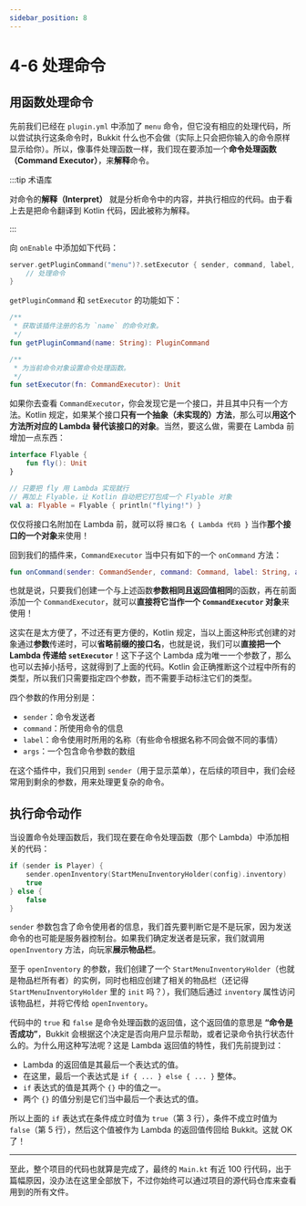 ```yaml
---
sidebar_position: 8
---
```


# 4-6 处理命令

## 用函数处理命令

先前我们已经在 `plugin.yml` 中添加了 `menu` 命令，但它没有相应的处理代码，所以尝试执行这条命令时，Bukkit 什么也不会做（实际上只会把你输入的命令原样显示给你）。所以，像事件处理函数一样，我们现在要添加一个**命令处理函数（Command Executor）**，来**解释**命令。

:::tip 术语库

对命令的**解释（Interpret）** 就是分析命令中的内容，并执行相应的代码。由于看上去是把命令翻译到 Kotlin 代码，因此被称为解释。

:::

向 `onEnable` 中添加如下代码：

```kotlin
server.getPluginCommand("menu")?.setExecutor { sender, command, label, args ->
    // 处理命令
}
```

`getPluginCommand` 和 `setExecutor` 的功能如下：

```kotlin
/**
 * 获取该插件注册的名为 `name` 的命令对象。
 */
fun getPluginCommand(name: String): PluginCommand

/**
 * 为当前命令对象设置命令处理函数。
 */
fun setExecutor(fn: CommandExecutor): Unit
```

如果你去查看 `CommandExecutor`，你会发现它是一个接口，并且其中只有一个方法。Kotlin 规定，如果某个接口**只有一个抽象（未实现的）方法**，那么可以**用这个方法所对应的 Lambda 替代该接口的对象**。当然，要这么做，需要在 Lambda 前增加一点东西：

```kotlin
interface Flyable {
    fun fly(): Unit
}

// 只要把 fly 用 Lambda 实现就行
// 再加上 Flyable，让 Kotlin 自动把它打包成一个 Flyable 对象
val a: Flyable = Flyable { println("flying!") }
```

仅仅将接口名附加在 Lambda 前，就可以将 `接口名 { Lambda 代码 }` 当作**那个接口的一个对象**来使用！

回到我们的插件来，`CommandExecutor` 当中只有如下的一个 `onCommand` 方法：

```kotlin
fun onCommand(sender: CommandSender, command: Command, label: String, args: Array<String>): Boolean
```

也就是说，只要我们创建一个与上述函数**参数相同且返回值相同**的函数，再在前面添加一个 `CommandExecutor`，就可以**直接将它当作一个 `CommandExecutor` 对象**来使用！

这实在是太方便了，不过还有更方便的，Kotlin 规定，当以上面这种形式创建的对象通过**参数**传递时，可以**省略前缀的接口名**，也就是说，我们可以**直接把一个 Lambda 传递给 `setExecutor`**！这下子这个 Lambda 成为唯一一个参数了，那么也可以去掉小括号，这就得到了上面的代码。Kotlin 会正确推断这个过程中所有的类型，所以我们只需要指定四个参数，而不需要手动标注它们的类型。

四个参数的作用分别是：

- `sender`：命令发送者
- `command`：所使用命令的信息
- `label`：命令使用时所用的名称（有些命令根据名称不同会做不同的事情）
- `args`：一个包含命令参数的数组

在这个插件中，我们只用到 `sender`（用于显示菜单），在后续的项目中，我们会经常用到剩余的参数，用来处理更复杂的命令。

## 执行命令动作

当设置命令处理函数后，我们现在要在命令处理函数（那个 Lambda）中添加相关的代码：

```kotlin
if (sender is Player) {
    sender.openInventory(StartMenuInventoryHolder(config).inventory)
    true
} else {
    false
}
```

`sender` 参数包含了命令使用者的信息，我们首先要判断它是不是玩家，因为发送命令的也可能是服务器控制台。如果我们确定发送者是玩家，我们就调用 `openInventory` 方法，向玩家**展示物品栏**。

至于 `openInventory` 的参数，我们创建了一个 `StartMenuInventoryHolder`（也就是物品栏所有者）的实例，同时也相应创建了相关的物品栏（还记得 `StartMenuInventoryHolder` 里的 `init` 吗？），我们随后通过 `inventory` 属性访问该物品栏，并将它传给 `openInventory`。

代码中的 `true` 和 `false` 是命令处理函数的返回值，这个返回值的意思是 **“命令是否成功”**，Bukkit 会根据这个决定是否向用户显示帮助，或者记录命令执行状态什么的。为什么用这种写法呢？这是 Lambda 返回值的特性，我们先前提到过：

- Lambda 的返回值是其最后一个表达式的值。
- 在这里，最后一个表达式是 `if { ... } else { ... }` 整体。
- `if` 表达式的值是其两个 `{}` 中的值之一。
- 两个 `{}` 的值分别是它们当中最后一个表达式的值。

所以上面的 `if` 表达式在条件成立时值为 `true`（第 3 行），条件不成立时值为 `false`（第 5 行），然后这个值被作为 Lambda 的返回值传回给 Bukkit。这就 OK 了！

---

至此，整个项目的代码也就算是完成了，最终的 `Main.kt` 有近 100 行代码，出于篇幅原因，没办法在这里全部放下，不过你始终可以通过项目的源代码仓库来查看用到的所有文件。